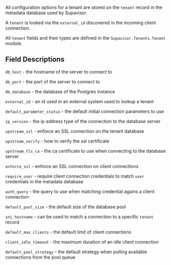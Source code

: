 All configuration options for a tenant are stored on the `tenant` record in the metadata database used by Supavisor.

A `tenant` is looked via the `external_id` discovered in the incoming client connection.

All `tenant` fields and their types are defined in the `Supavisor.Tenants.Tenant` module.

## Field Descriptions

`db_host` - the hostname of the server to connect to

`db_port` - the port of the server to connect to

`db_database` - the database of the Postgres instance

`external_id` - an id used in an external system used to lookup a tenant

`default_parameter_status` - the default initial connection parameters to use

`ip_version` - the ip address type of the connection to the database server

`upstream_ssl` - enforce an SSL connection on the tenant database

`upstream_verify` - how to verify the ssl certificate

`upstream_tls_ca` - the ca certificate to use when connecting to the database server

`enforce_ssl` - enforce an SSL connection on client connections

`require_user` - require client connection credentials to match `user` credentials in the metadata database

`auth_query` - the query to use when matching credential agains a client connection

`default_pool_size` - the default size of the database pool

`sni_hostname` - can be used to match a connection to a specific `tenant` record

`default_max_clients` - the default limit of client connections

`client_idle_timeout` - the maximum duration of an idle client connection

`default_pool_strategy` - the default strategy when pulling available connections from the pool queue
